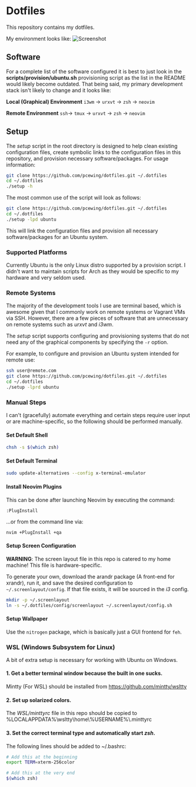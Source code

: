 # Dotfiles
This repository contains my dotfiles.

My environment looks like:
![Screenshot](./Screenshot.png)

## Software
For a complete list of the software configured it is best to just look in the **scripts/provision/ubuntu.sh** provisioning script as the list in the README would likely become outdated. That being said, my primary development stack isn't likely to change and it looks like:  

**Local (Graphical) Environment**
`i3wm` -> `urxvt` -> `zsh` -> `neovim`

**Remote Environment**
`ssh`-> `tmux` -> `urxvt` -> `zsh` -> `neovim`

## Setup
The *setup* script in the root directory is designed to help clean existing configuration files, create symbolic links to the configuration files in this repository, and provision necessary software/packages. For usage information:
```bash
git clone https://github.com/pcewing/dotfiles.git ~/.dotfiles
cd ~/.dotfiles
./setup -h
```

The most common use of the script will look as follows:
```bash
git clone https://github.com/pcewing/dotfiles.git ~/.dotfiles
cd ~/.dotfiles
./setup -lpd ubuntu
```
This will link the configuration files and provision all necessary software/packages for an Ubuntu system.

### Supported Platforms
Currently Ubuntu is the only Linux distro supported by a provision script. I didn't want to maintain scripts for Arch as they would be specific to my hardware and very seldom used.

### Remote Systems
The majority of the development tools I use are terminal based, which is awesome given that I commonly work on remote systems or Vagrant VMs via SSH. However, there are a few pieces of software that are unnecessary on remote systems such as *urxvt* and *i3wm*.

The *setup* script supports configuring and provisioning systems that do not need any of the graphical components by specifying the `-r` option.

For example, to configure and provision an Ubuntu system intended for remote use:
```bash
ssh user@remote.com
git clone https://github.com/pcewing/dotfiles.git ~/.dotfiles
cd ~/.dotfiles
./setup -lprd ubuntu
```

### Manual Steps
I can't (gracefully) automate everything and certain steps require user input or are machine-specific, so the following should be performed manually.

#### Set Default Shell
```bash
chsh -s $(which zsh)
```

#### Set Default Terminal
```bash
sudo update-alternatives --config x-terminal-emulator
```

#### Install Neovim Plugins
This can be done after launching Neovim by executing the command:
```
:PlugInstall
```
...or from the command line via:
```bash
nvim +PlugInstall +qa
```

#### Setup Screen Configuration
**WARNING**: The screen layout file in this repo is catered to my home machine! This file is hardware-specific.

To generate your own, download the arandr package (A front-end for xrandr), run it, and save the desired configuration to `~/.screenlayout/config`. If that file exists, it will be sourced in the *i3* config.
```bash
mkdir -p ~/.screenlayout
ln -s ~/.dotfiles/config/screenlayout ~/.screenlayout/config.sh
```

#### Setup Wallpaper
Use the `nitrogen` package, which is basically just a GUI frontend for `feh`.

### WSL (Windows Subsystem for Linux)
A bit of extra setup is necessary for working with Ubuntu on Windows.

#### 1. Get a better terminal window because the built in one sucks.

Mintty (For WSL) should be installed from https://github.com/mintty/wsltty

#### 2. Set up solarized colors.

The *WSL/minttyrc* file in this repo should be copied to %LOCALAPPDATA%\\wsltty\\home\\%USERNAME%\\.minttyrc

#### 3. Set the correct terminal type and automatically start *zsh*.

The following lines should be added to ~/.bashrc:
```bash
# Add this at the beginning
export TERM=xterm-256color

# Add this at the very end
$(which zsh)
```

